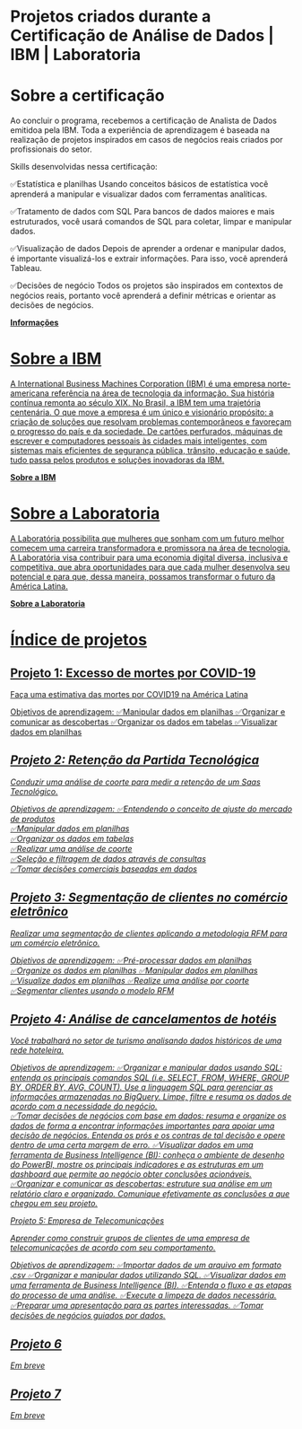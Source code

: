 # Projetos criados durante a Certificação de Análise de Dados | IBM | Laboratoria

# Sobre a certificação
Ao concluir o programa, recebemos a certificação de Analista de Dados emitidoa pela IBM. Toda a experiência de aprendizagem é baseada na realização de projetos inspirados em casos de negócios reais criados por profissionais do setor.

Skills desenvolvidas nessa certificação:

✅Estatística e planilhas
Usando conceitos básicos de estatística você aprenderá a manipular e visualizar dados com ferramentas analíticas. 

✅Tratamento de dados com SQL
Para bancos de dados maiores e mais estruturados, você usará comandos de SQL para coletar, limpar e manipular dados.

✅Visualização de dados
Depois de aprender a ordenar e manipular dados, é importante visualizá-los e extrair informações. Para isso, você aprenderá Tableau.

✅Decisões de negócio
Todos os projetos são inspirados em contextos de negócios reais, portanto você aprenderá a definir métricas e orientar as decisões de negócios.

<b><a href="https://www.laboratoria.la/br/certificacao-analise-de-dados" target="_blank"> Informações </b> 
  
# Sobre a IBM
A International Business Machines Corporation (IBM) é uma empresa norte-americana referência na área de tecnologia da informação. Sua história contínua remonta ao século XIX. No Brasil, a IBM tem uma trajetória centenária. O que move a empresa é um único e visionário propósito: a criação de soluções que resolvam problemas contemporâneos e favoreçam o progresso do país e da sociedade. De cartões perfurados, máquinas de escrever e computadores pessoais às cidades mais inteligentes, com sistemas mais eficientes de segurança pública, trânsito, educação e saúde, tudo passa pelos produtos e soluções inovadoras da IBM. 
  
<b><a href="https://www.ibm.com/" target="_blank"> Sobre a IBM </b> 
  
# Sobre a Laboratoria
A Laboratória possibilita que mulheres que sonham com um futuro melhor comecem uma carreira transformadora e promissora na área de tecnologia. A Laboratória visa contribuir para uma economia digital diversa, inclusiva e competitiva, que abra oportunidades para que cada mulher desenvolva seu potencial e para que, dessa maneira, possamos transformar o futuro da América Latina.

<b><a href="https://www.laboratoria.la/" target="_blank"> Sobre a Laboratoria </b>

  
# Índice de projetos 
## Projeto 1: Excesso de mortes por COVID-19

Faça uma estimativa das mortes por COVID19 na América Latina

Objetivos de aprendizagem:
✅Manipular dados em planilhas
✅Organizar e comunicar as descobertas
✅Organizar os dados em tabelas
✅Visualizar dados em planilhas
  
<EM BREVE>
  
## Projeto 2: Retenção da Partida Tecnológica

Conduzir uma análise de coorte para medir a retenção de um Saas Tecnológico.
  
Objetivos de aprendizagem:
✅Entendendo o conceito de ajuste do mercado de produtos <br>
✅Manipular dados em planilhas<br>
✅Organizar os dados em tabelas<br>
✅Realizar uma análise de coorte<br>
✅Seleção e filtragem de dados através de consultas<br>
✅Tomar decisões comerciais baseadas em dados<br>
  
## Projeto 3: Segmentação de clientes no comércio eletrônico
Realizar uma segmentação de clientes aplicando a metodologia RFM para um comércio eletrônico.

Objetivos de aprendizagem:
✅Pré-processar dados em planilhas
✅Organize os dados em planilhas
✅Manipular dados em planilhas
✅Visualize dados em planilhas
✅Realize uma análise por coorte
✅Segmentar clientes usando o modelo RFM
  
## Projeto 4: Análise de cancelamentos de hotéis
  
Você trabalhará no setor de turismo analisando dados históricos de uma rede hoteleira.

Objetivos de aprendizagem:
✅Organizar e manipular dados usando SQL: entenda os principais comandos SQL (i.e. SELECT, FROM, WHERE, GROUP BY, ORDER BY, AVG, COUNT). Use a linguagem SQL para gerenciar as informações armazenadas no BigQuery. Limpe, filtre e resuma os dados de acordo com a necessidade do negócio.  
✅Tomar decisões de negócios com base em dados: resuma e organize os dados de forma a encontrar informações importantes para apoiar uma decisão de negócios. Entenda os prós e os contras de tal decisão e opere dentro de uma certa margem de erro.
✅Visualizar dados em uma ferramenta de Business Intelligence (BI): conheça o ambiente de desenho do PowerBI, mostre os principais indicadores e as estruturas em um dashboard que permite ao negócio obter conclusões acionáveis.
✅Organizar e comunicar as descobertas: estruture sua análise em um relatório claro e organizado. Comunique efetivamente as conclusões a que chegou em seu projeto.
  
Projeto 5: Empresa de Telecomunicações
  
Aprender como construir grupos de clientes de uma empresa de telecomunicações de acordo com seu comportamento.
  
Objetivos de aprendizagem:
✅Importar dados de um arquivo em formato .csv
✅Organizar e manipular dados utilizando SQL.
✅Visualizar dados em uma ferramenta de Business Intelligence (BI).
✅Entenda o fluxo e as etapas do processo de uma análise.
✅Execute a limpeza de dados necessária.
✅Preparar uma apresentação para as partes interessadas.
✅Tomar decisões de negócios guiados por dados.
  
## Projeto 6

Em breve
  
## Projeto 7

Em breve
